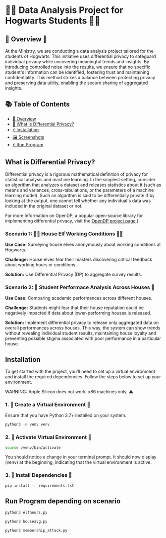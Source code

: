 # 🧙‍♀️ Data Analysis Project for Hogwarts Students 🧙‍♂️ 

## 🦉 Overview 🦉
At the Ministry, we are conducting a data analysis project tailored for the students of Hogwarts. This initiative uses differential privacy to safeguard individual privacy while uncovering meaningful trends and insights. By introducing controlled noise into the results, we ensure that no specific student's information can be identified, fostering trust and maintaining confidentiality. This method strikes a balance between protecting privacy and preserving data utility, enabling the secure sharing of aggregated insights.

## 📚 Table of Contents

- [🦉 Overview](#Overview)
- [🤔 What is Differential Privacy?](#what-is-differential-privacy)
- [⚡️ Installation](#installation)
- [🖼️ Screenshots](#screenshots)
- [⚡️ Run Program](#run-program-depending-on-scenario)

## What is Differential Privacy?

Differential privacy is a rigorous mathematical definition of privacy for statistical analysis and machine learning. In the simplest setting, consider an algorithm that analyzes a dataset and releases statistics about it (such as means and variances, cross-tabulations, or the parameters of a machine learning model). Such an algorithm is said to be differentially private if by looking at the output, one cannot tell whether any individual's data was included in the original dataset or not.

For more information on OpenDP, a popular open-source library for implementing differential privacy, visit the [OpenDP project page](https://opendp.org/about#:~:text=Differential%20privacy%20is%20a%20rigorous,of%20a%20machine%20learning%20model).).

### Scenario 1: 🧝‍♂️ House Elf Working Conditions 🧝‍♀️

**Use Case:** Surveying house elves anonymously about working conditions at Hogwarts.  

**Challenge:** House elves fear their masters discovering critical feedback about working hours or conditions.  

**Solution:** Use Differential Privacy (DP) to aggregate survey results.  

### Scenario 2: 🦁 Student Performace Analysis Across Houses 🐍

**Use Case:** Comparing academic performances across different houses.  

**Challenge:** Students might fear that their house reputation could be negatively impacted if data about lower-performing houses is released.  

**Solution:** Implement differential privacy to release only aggregated data on overall performances across houses. This way, the system can show trends without revealing individual student results, maintaining house loyalty and preventing possible stigma associated with poor performance in a particular house.  


## Installation 

To get started with the project, you'll need to set up a virtual environment and install the
required dependencies. Follow the steps below to set up your environment.

WARNING: Apple Silicon does not work. x86 machines only. ⚠️

### 1. 🧪 Create a Virtual Environment 🧪

Ensure that you have Python 3.7+ installed on your system.
```bash
python3 -m venv venv
```

### 2. 🔮 Activate Virtual Environment 🔮

```bash
source /venv/bin/activate
```
You should notice a change in your terminal prompt. It should now display (venv) at the beginning, indicating that the virtual environment is active.

### 3. 📜 Install Dependencies 📜
```bash
pip install -r requirements.txt
```

## Run Program depending on scenario
```bash
python3 elfhours.py
```
```bash
python3 houseavg.py
```
```bash
python3 membership_attack.py
```
